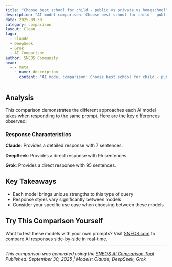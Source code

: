 ```yaml
---
title: "Choose best school for child - public vs private vs homeschool"
description: "AI model comparison: Choose best school for child - public vs private vs homeschool..."
date: 2025-09-30
category: comparison
layout: Clean
tags:
  - Claude
  - DeepSeek
  - Grok
  - AI Comparison
author: SNEOS Community
head:
  - - meta
    - name: description
      content: "AI model comparison: Choose best school for child - public vs private vs homeschool..."
---
```


<ChatComparison
  title="Choose best school for child - public vs private vs homeschool"
  prompt="Choose best school for child - public vs private vs homeschool"
  :responses='{
    "Claude": "Here\u0027s a framework to help you evaluate the best educational option for your child:\n\n## Key Factors to Consider\n\n**Your Child\u0027s Needs**\n- Learning style (visual, auditory, hands-on)\n- Social personality (thrives in groups vs. smaller settings)\n- Special needs or gifted requirements\n- Academic strengths and challenges\n\n**Family Circumstances**\n- Budget and financial priorities\n- Parent availability and teaching confidence\n- Work schedules and flexibility\n- Family values and educational philosophy\n\n## Comparing Options\n\n### Public School\n**Pros:** Free, diverse student body, certified teachers, extracurriculars, special services\n**Cons:** Large class sizes, less individual attention, standardized curriculum\n\n### Private School\n**Pros:** Smaller classes, specialized programs, more resources, selective environment\n**Cons:** Expensive, may lack diversity, limited availability\n\n### Homeschooling\n**Pros:** Customized pace/curriculum, flexible schedule, one-on-one attention\n**Cons:** Requires significant parent time, limited social interaction, parent must handle all subjects\n\n## Making Your Decision\n\n1. **Visit/research** local options in each category\n2. **Talk to your child** about their preferences and comfort level\n3. **Consider a trial period** if possible\n4. **Remember** you can change paths if needed\n\nThe \u0022best\u0022 choice varies greatly by family. What specific concerns or priorities do you have for your child\u0027s education?",
    "DeepSeek": "Of course. This is one of the most significant decisions a parent can make, and there is no single \u0022right answer\u0022 that fits every child or family. The best choice depends on your child\u0027s unique needs, your family\u0027s values, and your practical circumstances.\n\nHere is a comprehensive breakdown of the pros and cons of public school, private school, and homeschooling to help you make an informed decision.\n\n---\n\n### The Quick-Reference Guide\n\n| Factor | Public School | Private School | Homeschooling |\n| :--- | :--- | :--- | :--- |\n| **Cost** | Free (tax-funded) | High tuition, fees, and often fundraising | Low to Moderate (cost of curriculum, supplies, lost income) |\n| **Curriculum** | Standardized, state-mandated, often \u0022teach to the test\u0022 | Often specialized (e.g., religious, college-prep, Montessori); more flexibility | Fully customizable to child\u0027s pace, interests, and learning style |\n| **Class Size** | Typically larger (25-30\u002B) | Typically smaller (10-15) | One-on-one or very small group |\n| **Socialization** | Diverse exposure to broad cross-section of community; can be overwhelming | More homogeneous community based on religion/income; structured environment | Requires proactive effort; often through co-ops, clubs, and sports |\n| **Special Needs** | Legally required to provide services (IEPs, 504 plans) | May not have resources; can be selective in admissions | Highly individualized but full responsibility on parents to find/therapies |\n| **Academic Quality** | Varies dramatically by district and school | Often high, but not guaranteed; focus on college prep | Highly dependent on parent\u0027s teaching ability and commitment |\n| **Religious/Values** | Secular; exposure to diverse viewpoints | Can be integrated (in religious schools) or a specific philosophy | Fully integrated into all learning |\n| **Flexibility \u0026 Control** | Low (set schedule, calendar, and curriculum) | Moderate (some choice in school type) | Very High (complete control over schedule, pace, and content) |\n| **Extracurriculars** | Wide variety (sports, arts, clubs); can be competitive to join | Often strong arts/sports, but fewer options due to size | Access through community leagues and homeschool co-ops |\n| **Parental Involvement** | Varies; typically supplemental (help with homework) | Often expected (fundraising, events) | Extremely high; parent is the primary educator |\n\n---\n\n### Deep Dive into Each Option\n\n#### 1. Public School\n\n**The Best Fit For:**\n*   Families seeking a diverse social environment.\n*   Those who want their child to learn to navigate a wide variety of people and situations.\n*   Families who need the legally mandated support of an IEP or 504 plan.\n*   Parents who work traditional hours and rely on the school structure.\n\n**Pros:**\n*   **Cost-Effective:** No direct tuition costs.\n*   **Diversity:** Exposes children to a broad spectrum of socioeconomic, cultural, and racial backgrounds, preparing them for the real world.\n*   **Services:** By law, must provide special education, English language learning, counseling, and other support services.\n*   **Structured Environment:** Clear daily routine, standardized testing, and accountability.\n*   **Extracurriculars:** Typically offers a wide array of sports teams, clubs, band, and other activities.\n\n**Cons:**\n*   **Inconsistent Quality:** The quality of education can vary immensely based on your geographic location and school district funding.\n*   **Large Class Sizes:** Individual attention can be limited, and quieter children may get overlooked.\n*   **Standardized Curriculum:** Less flexibility to cater to gifted students or those who learn differently; often \u0022teaches to the test.\u0022\n*   **Bureaucracy:** Can be slow to respond to individual student or parent concerns.\n\n---\n\n#### 2. Private School\n\n**The Best Fit For:**\n*   Families who prioritize a specific educational philosophy (e.g., Montessori, Waldorf) or religious instruction.\n*   Those seeking a more rigorous or specialized academic environment.\n*   Children who may need more individual attention in a structured, but smaller, setting.\n*   Families for whom cost is not a primary barrier.\n\n**Pros:**\n*   **Smaller Class Sizes:** More individual attention from teachers.\n*   **Specialized Curriculum:** Often have a focused mission (e.g., STEM, arts, classical education, religious formation).\n*   **High Academic Standards:** Many have a strong track record of college placement.\n*   **Discipline and Safety:** Often have more consistent discipline and can be more selective, leading to a perceived safer environment.\n*   **Community:** Can offer a strong, like-minded community for both children and parents.\n\n**Cons:**\n*   **High Cost:** Tuition can be a significant financial burden, often extending into tens of thousands of dollars per year.\n*   **Lack of Diversity:** Can be socioeconomically and culturally homogeneous.\n*   **Selective Admissions:** They can choose which students to accept and may not have the resources to support significant learning disabilities.\n*   **Pressure:** The high-achieving environment can create significant academic and social pressure for some students.\n\n---\n\n#### 3. Homeschooling\n\n**The Best Fit For:**\n*   Families who want complete control over their child\u0027s learning environment and content.\n*   Children who are not thriving in a traditional school setting (e.g., due to bullying, learning differences, or giftedness).\n*   Families with unusual schedules (e.g., artists, athletes, travelers).\n*   Parents who are confident in their ability and commitment to be the primary educator.\n\n**Pros:**\n* **Extreme Customization:** Tailor the curriculum to the child\u0027s learning style, pace, and passions. A struggling reader can take the time they need, while a math prodigy can advance without limits.\n* **Strong Family Bonds:** Spending significant time together can deepen family relationships.\n* **Flexible Schedule:** Learning can happen anytime, anywhere\u2014museums, nature, travel, and during non-standard hours.\n* **Safe Environment:** Shelter from negative social pressures like bullying, peer pressure, and violence.\n* **Values-Based Education:** Seamlessly integrate family, religious, or moral values into every subject.\n\n**Cons:**\n* **High Parental Commitment:** Requires a massive investment of time, energy, and patience from the primary educator (often a parent who may sacrifice a career).\n* **Socialization Concerns:** Parents must be proactive to ensure their child has regular social interaction with peers through co-ops, sports, clubs, etc.\n* **Limited Breaks:** The roles of parent and teacher can blur, making it hard to get a break.\n* **Extracurricular Access:** May be limited or require extra effort and cost to find through community programs.\n* **Lack of \u0022Expert\u0022 Teachers:** Parents are responsible for teaching all subjects, which can be challenging at higher grade levels.\n\n---\n\n### How to Make Your Decision: A Step-by-Step Guide\n\n1.  **Assess Your Child:**\n    *   What is their learning style (visual, auditory, kinesthetic)?\n    *   Are they independent or do they need a lot of hand-holding?\n    *   How do they handle large, noisy groups? Are they socially bold or shy?\n    *   Do they have any special academic, social, or emotional needs?\n\n2.  **Evaluate Your Family:**\n    *   **Values:** What is most important to you? Academic achievement, character development, faith, independence?\n    *   **Resources:** What is your financial situation? Is a parent able and willing to stay home to homeschool?\n    *   **Lifestyle:** Does your family\u0027s schedule or location support one option over another?\n\n3.  **Research Local Options:**\n    *   **Public:** Don\u0027t just go by district reputation. Visit the specific school. What are test scores? What clubs do they offer? Talk to parents with kids there.\n    *   **Private:** Research the school\u0027s mission and philosophy. Attend an open house. Ask about financial aid. Understand their disciplinary and academic policies.\n    *   **Homeschool:** Look up your state\u0027s legal requirements. Connect with local homeschool co-ops to understand the community and resources available.\n\n4.  **Think Long-Term:**\n    *   Consider the path from elementary to middle to high school. Is the option you\u0027re choosing sustainable? How will it prepare your child for college or a career?\n\n5.  **Remember: It\u0027s Not Permanent.**\n    *   Children change, and circumstances change. A child who thrives in public elementary school might need a private high school. A homeschooled middle schooler might be ready for a traditional high school. Be willing to re-evaluate each year.\n\n**Final Thought:** The \u0022best\u0022 school is the one where your child feels safe, known, and challenged to grow. Trust your knowledge of your child and your instincts as a parent. No system is perfect, but an engaged and supportive parent is the most critical factor for a child\u0027s success in any educational setting.",
    "Grok": "Choosing the best schooling option for your child\u2014public, private, or homeschool\u2014depends on various factors, including your child\u2019s needs, your family\u2019s values, budget, and your local educational landscape. Below, I\u2019ll break down the pros and cons of each option to help you make an informed decision.\n\n---\n\n### 1. Public School\nPublic schools are government-funded and offer free education to children in their local districts.\n\n#### Pros:\n- **Cost**: Free tuition, though there may be costs for supplies, extracurriculars, or optional programs.\n- **Diversity**: Exposure to a wide range of peers from different backgrounds, fostering social skills and cultural awareness.\n- **Resources**: Often have access to a variety of programs like special education, sports, arts, and advanced placement (AP) courses.\n- **Regulation**: Teachers are typically certified, and curricula are standardized to meet state or national education standards.\n- **Social Opportunities**: Large peer groups and extracurricular activities help build friendships and teamwork skills.\n\n#### Cons:\n- **Class Size**: Larger class sizes can mean less individualized attention for your child.\n- **Standardized Curriculum**: Less flexibility in teaching methods or subjects, which may not suit every child\u2019s learning style.\n- **Environment**: Some public schools face challenges like bullying, underfunding, or safety concerns, depending on the district.\n- **Less Parental Control**: Limited influence over curriculum, policies, or daily school activities.\n\n#### Best For:\n- Families on a budget who want a structured, socially interactive environment for their child.\n- Children who thrive in group settings and benefit from diverse peer interactions.\n- Areas with highly rated public schools (check websites like GreatSchools.org for local ratings).\n\n---\n\n### 2. Private School\nPrivate schools are independently funded, often through tuition, donations, or religious organizations, and operate outside government control.\n\n#### Pros:\n- **Smaller Class Sizes**: Often lower student-to-teacher ratios, allowing for more personalized attention.\n- **Specialized Curriculum**: Many private schools offer unique programs (e.g., Montessori, Waldorf, or religious education) tailored to specific educational philosophies or values.\n- **Resources and Facilities**: Often have better funding for technology, sports, arts, and extracurriculars.\n- **Academic Rigor**: Typically emphasize college preparation with advanced courses and higher academic standards.\n- **Discipline and Environment**: Often stricter codes of conduct, safer environments, and a focus on values or character development.\n\n#### Cons:\n- **Cost**: Tuition can be very expensive, ranging from $5,000 to over $50,000 per year, depending on the school and location.\n- **Less Diversity**: Student bodies may be more homogenous in terms of socioeconomic status, race, or religion.\n- **Accessibility**: May require entrance exams, interviews, or long waitlists for admission.\n- **Varied Regulation**: Quality can vary widely since private schools aren\u2019t always subject to the same oversight as public schools.\n\n#### Best For:\n- Families who can afford tuition and value a specific educational philosophy, religious instruction, or rigorous academics.\n- Children who need more individualized attention or thrive in structured, disciplined environments.\n- Parents seeking a particular community or set of values for their child\u2019s education.\n\n---\n\n### 3. Homeschool\nHomeschooling involves parents or guardians taking primary responsibility for their child\u2019s education at home, often using customized curricula or online resources.\n\n#### Pros:\n- **Customization**: Curriculum and pace can be tailored to your child\u2019s unique needs, interests, and learning style.\n- **Flexibility**: Freedom to set schedules, incorporate travel, or focus on specific subjects (e.g., arts or science).\n- **Parental Involvement**: Direct control over what your child learns and the values they\u2019re exposed to.\n- **Individual Attention**: One-on-one teaching can address learning gaps or accelerate progress for gifted students.\n- **Safety and Comfort**: Avoids issues like bullying or peer pressure by learning in a familiar environment.\n\n#### Cons:\n- **Time Commitment**: Requires significant parental involvement, often making it challenging for working parents.\n- **Socialization**: Fewer built-in opportunities for peer interaction, requiring extra effort to arrange social activities through co-ops, sports, or community groups.\n- **Cost and Resources**: While cheaper than private school, homeschooling can still involve costs for materials, online programs, or extracurriculars. Access to facilities like labs or sports may be limited.\n- **Regulation and Accountability**: requirements vary by state or country; some areas have minimal oversight, which can risk gaps in education if not planned well.\n- **Parental Expertise**: Parents may struggle to teach advanced subjects or cater to special needs without professional support.\n\n#### Best For:\n- Families who prioritize flexibility and individualized learning.\n- Children with specific needs (e.g., learning disabilities, giftedness, or health issues) that aren\u2019t well-served by traditional schools.\n- Parents with the time, resources, and commitment to design and oversee their child\u2019s education.\n\n---\n\n### Key Factors to Consider When Choosing\n1. **Your Child\u2019s Needs and Personality**:\n   - Does your child thrive in large groups (public school), need more personal attention (private or homeschool), or have unique learning styles or challenges?\n   - Consider their social, emotional, and academic needs.\n\n2. **Family Budget**:\n   - Public schools are free, while private schools can be costly. Homeschooling costs vary but often fall between the two.\n\n3. **Your Involvement Level**:\n   - Public and private schools require less daily involvement, while homeschooling demands significant time and effort from parents.\n\n4. **Local School Quality**:\n   - Research the performance, safety, and reputation of local public and private schools. Look at test scores, graduation rates, and parent reviews.\n   - If public schools in your area are underperforming, private or homeschooling might be a better option if feasible.\n\n5. **Values and Goals**:\n   - Do you priorit late religious or cultural education (often private or homeschool)? Are you focused on college prep (often private or public with strong AP/IB programs)?\n   - Consider long-term goals for your child\u2019s education and personal development.\n\n6. **Socialization and Extracurriculars**:\n   - Public and private schools often provide built-in social and activity opportunities. For homeschooling, you\u2019ll need to seek out community groups, sports, or co-ops.\n\n---\n\n### Steps to Decide\n1. **Assess Your Child**: Observe their learning style, social needs, and interests. If possible, involve them in discussions (especially for older children).\n2. **Research Options**: Visit local schools, attend open houses, and talk to other parents. For homeschooling, explore curricula (e.g., K12, Time4Learning) and local support groups.\n3. **Evaluate Logistics**: Consider your work schedule, budget, and ability to transport your child or teach at home.\n4. **Trial and Flexibility**: Remember that your choice doesn\u2019t have to be permanent. Many families switch between options as circumstances or needs change.\n5. **Consult Professionals**: Speak with educators, counselors, or pediatricians if your child has special needs or you\u2019re unsure about fit.\n\n---\n\n### General Recommendation\n- **Public School**: A solid default choice for most families, especially if your local schools are highly rated and your child thrives in structured, social environments.\n- **Private School**: Ideal if you can afford it and seek a specific educational approach, smaller class sizes, or a particular community/values alignment.\n- **Homeschool**: Best for families with the time and dedication to personalize education, or for children whose needs aren\u2019t met in traditional settings.\n\nUltimately, there\u2019s no \u201Cone-size-fits-all\u201D answer. Base your decision on a combination of your child\u2019s unique needs, your family\u2019s resources, and the specific options available in your area. If you provide more details (e.g., your child\u2019s age, location, or specific concerns), I can offer more tailored advice."
  }'
  published-date="22:46"
/>

## Analysis

This comparison demonstrates the different approaches each AI model takes when responding to the same prompt. Here are the key differences observed:

### Response Characteristics

**Claude**: Provides a detailed response with 7 sentences. 

**DeepSeek**: Provides a direct response with 95 sentences. 

**Grok**: Provides a direct response with 95 sentences. 

## Key Takeaways

- Each model brings unique strengths to this type of query
- Response styles vary significantly between models
- Consider your specific use case when choosing between these models

## Try This Comparison Yourself

Want to test these models with your own prompts? Visit [SNEOS.com](https://sneos.com) to compare AI responses side-by-side in real-time.

---

*This comparison was generated using the [SNEOS AI Comparison Tool](https://sneos.com)*
*Published: September 30, 2025 | Models: Claude, DeepSeek, Grok*

